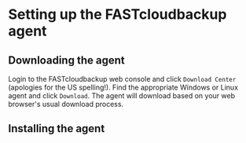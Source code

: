 # Setting up the FASTcloudbackup agent

## Downloading the agent

Login to the FASTcloudbackup web console and click `Download Center` (apologies for the US spelling!).  Find the appropriate Windows or Linux agent and click `Download`.  The agent will download based on your web browser's usual download process.  

## Installing the agent
